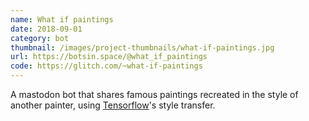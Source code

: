 ```yaml
---
name: What if paintings
date: 2018-09-01
category: bot
thumbnail: /images/project-thumbnails/what-if-paintings.jpg
url: https://botsin.space/@what_if_paintings
code: https://glitch.com/~what-if-paintings
---
```


A mastodon bot that shares famous paintings recreated in the style of another painter, using [Tensorflow](https://www.tensorflow.org/)'s style transfer.